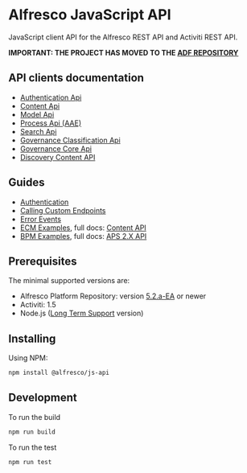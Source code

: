 # Alfresco JavaScript API

JavaScript client API for the Alfresco REST API and Activiti REST API.

**IMPORTANT: THE PROJECT HAS MOVED TO THE [ADF REPOSITORY](https://github.com/Alfresco/alfresco-ng2-components)**

## API clients documentation

- [Authentication Api](src/api/auth-rest-api/README.md)
- [Content Api](src/api/content-rest-api/README.md)
- [Model Api](src/api/model-rest-api/README.md)
- [Process Api (AAE)](src/api/activiti-rest-api/README.md)
- [Search Api](src/api/search-rest-api/README.md)
- [Governance Classification Api](src/api/gs-classification-rest-api/README.md)
- [Governance Core Api](src/api/gs-core-rest-api/README.md)
- [Discovery Content API](src/api/discovery-rest-api/README.md)

## Guides

- [Authentication](docs/authentication.md)
- [Calling Custom Endpoints](docs/calling-custom-endpoints.md)
- [Error Events](docs/error-events.md)
- [ECM Examples](docs/ecm-example.md), full docs: [Content API](src/api/content-rest-api/README.md)
- [BPM Examples](docs/bpm-example.md), full docs: [APS 2.X API](src/api/activiti-rest-api/README.md)

## Prerequisites

The minimal supported versions are:

- Alfresco Platform Repository: version [5.2.a-EA](https://wiki.alfresco.com/wiki/Community_file_list_201606-EA) or newer
- Activiti: 1.5
- Node.js ([Long Term Support](https://nodejs.org/en/) version)

## Installing

Using NPM:

```sh
npm install @alfresco/js-api
```

## Development

To run the build

```sh
npm run build
```

To run the test

```sh
npm run test
```
